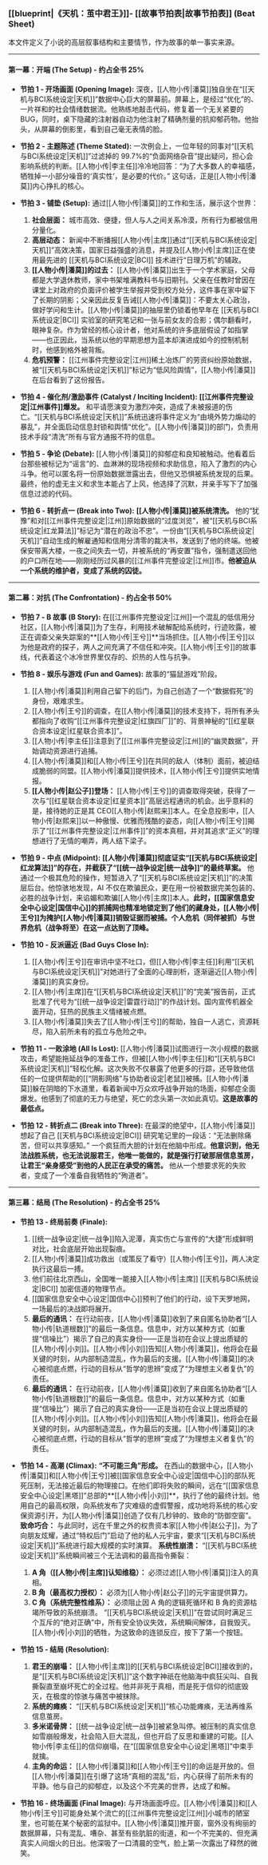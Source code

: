 ### **[[blueprint|《天机：茧中君王》]]- [[故事节拍表|故事节拍表]] (Beat Sheet)**

本文件定义了小说的高层叙事结构和主要情节，作为故事的单一事实来源。

---

#### **第一幕：开端 (The Setup) - 约占全书 25%**

- **节拍 1 - 开场画面 (Opening Image):**
  深夜，[[人物小传|潘莫]]独自坐在“[[天机与BCI系统设定|天机]]”数据中心巨大的屏幕前。屏幕上，是经过“优化”的、一片祥和的社会情绪数据流。他熟练地敲击代码，修复着一个无关紧要的 BUG，同时，桌下隐藏的注射器自动为他注射了精确剂量的抗抑郁药物。他抬头，从屏幕的倒影里，看到自己毫无表情的脸。

- **节拍 2 - 主题陈述 (Theme Stated):**
  一次例会上，一位年轻的同事对“[[天机与BCI系统设定|天机]]”过滤掉的 99.7%的“负面网络杂音”提出疑问，担心会影响系统的判断。[[人物小传|李主任]]冷冷地回答：“为了大多数人的幸福感，牺牲掉一小部分噪音的‘真实性’，是必要的代价。” 这句话，正是[[人物小传|潘莫]]内心挣扎的核心。

- **节拍 3 - 铺垫 (Setup):**
  通过[[人物小传|潘莫]]的工作和生活，展示这个世界：

  1.  **社会层面：** 城市高效、便捷，但人与人之间关系冷漠，所有行为都被信用分量化。
  2.  **高层动态：** 新闻中不断播报[[人物小传|主席]]通过“[[天机与BCI系统设定|天机]]”高效决策，国家日益强盛的消息，并提及[[人物小传|主席]]正在使用最先进的 [[天机与BCI系统设定|BCI]] 技术进行“日理万机”的辅政。
  3.  **[[人物小传|潘莫]]的过去：** [[人物小传|潘莫]]出生于一个学术家庭，父母都是大学退休教师，家中书架堆满教科书与旧期刊。父亲在任教时曾因在课堂上对政府的负面评价被学生举报并受到校方处分，这件事在家中留下了长期的阴影；父亲因此反复告诫[[人物小传|潘莫]]：不要太关心政治，做好学问和生计。[[人物小传|潘莫]]的抽屉里仍锁着他早年在 [[天机与BCI系统设定|BCI]] 实验室的研究笔记和一张与前女友的合影；偶尔翻看时，眼神复杂。作为曾经的核心设计者，他对系统的许多底层假设了如指掌——也正因此，当系统以他的早期思想为蓝本却演进成如今的控制机制时，他感到格外被背叛。
  4.  **危机预警：** [[江州事件完整设定|江州]]稀土冶炼厂的劳资纠纷原始数据，被“[[天机与BCI系统设定|天机]]”标记为“低风险舆情”，[[人物小传|潘莫]]在后台看到了这份报告。

- **节拍 4 - 催化剂/激励事件 (Catalyst / Inciting Incident):**
  **[[江州事件完整设定|江州事件]]爆发。** 和平请愿演变为激烈冲突，造成了未被报道的伤亡。“[[天机与BCI系统设定|天机]]”系统迅速将事件定义为“由境外势力煽动的暴乱”，并全面启动信息封锁和舆情“优化”。[[人物小传|潘莫]]的部门，负责用技术手段“清洗”所有与官方通报不符的信息。

- **节拍 5 - 争论 (Debate):**
  [[人物小传|潘莫]]的抑郁症和良知被触动。他看着后台那些被标记为“谣言”的、血淋淋的现场视频和求助信息，陷入了激烈的内心斗争。他可以匿名将一份原始数据泄露出去，但他又恐惧被系统发现的后果。最终，他的虚无主义和求生本能占了上风，他选择了沉默，并亲手写下了加强信息过滤的代码。

- **节拍 6 - 转折点一 (Break into Two):**
  **[[人物小传|潘莫]]被系统清洗。** 他的“犹豫”和对[[江州事件完整设定|江州]]原始数据的“过度浏览”，被“[[天机与BCI系统设定|红龙算法]]”标记为“潜在的政治不忠”。一份由“[[天机与BCI系统设定|天机]]”自动生成的解雇通知和信用分清零的裁决书，发送到了他的终端。他被保安带离大楼，一夜之间失去一切，并被系统的“再安置”指令，强制遣送回他的户口所在地——刚刚经历过风暴的[[江州事件完整设定|江州]]市。**他被迫从一个系统的维护者，变成了系统的囚徒。**

---

#### **第二幕：对抗 (The Confrontation) - 约占全书 50%**

- **节拍 7 - B 故事 (B Story):**
  在[[江州事件完整设定|江州]]一个混乱的低信用分社区，[[人物小传|潘莫]]为了生存，利用技术破解配给系统时，行迹败露，被正在调查父亲失踪案的**[[人物小传|王兮]]**当场抓住。[[人物小传|王兮]]以为他是政府的探子，两人之间充满了不信任和冲突。[[人物小传|王兮]]的故事线，代表着这个冰冷世界里仅存的、炽热的人性与抗争。

- **节拍 8 - 娱乐与游戏 (Fun and Games):**
  故事的“猫鼠游戏”阶段。

  1.  [[人物小传|潘莫]]利用自己留下的后门，为自己创造了一个“数据假死”的身份，艰难求生。
  2.  [[人物小传|王兮]]的调查，在[[人物小传|潘莫]]的技术支持下，将所有矛头都指向了收购“[[江州事件完整设定|红旗四厂]]”的、背景神秘的“[[红星联合资本设定|红星联合资本]]”。
  3.  [[人物小传|李主任]]注意到了[[江州事件完整设定|江州]]的“幽灵数据”，开始调动资源进行追捕。
  4.  [[人物小传|潘莫]]和[[人物小传|王兮]]在共同的敌人（体制）面前，被迫结成脆弱的同盟。[[人物小传|潘莫]]提供技术，[[人物小传|王兮]]提供实地情报。
  5.  **[[人物小传|赵公子]]登场：** [[人物小传|王兮]]的调查取得突破，获得了一次与“[[红星联合资本设定|红星资本]]”高层远程通讯的机会。出乎意料的是，接待她的正是其 CEO[[人物小传|赵熙来]]本人。在全息投影中，[[人物小传|赵熙来]]以一种傲慢、优雅而残酷的姿态，向[[人物小传|王兮]]揭示了“[[江州事件完整设定|江州事件]]”的资本真相，并对其追求“正义”的理想进行了无情的嘲弄，两人结下梁子。

- **节拍 9 - 中点 (Midpoint):**
  **[[人物小传|潘莫]]彻底证实“[[天机与BCI系统设定|红龙算法]]”的存在，并截获了“[[统一战争设定|统一战争]]”的最终草案。** 他通过一个极其危险的操作，短暂进入了“[[天机与BCI系统设定|天机]]”的决策层后台。他惊骇地发现，AI 不仅在欺骗民众，更在用一份被数据完美包装的、必胜的战争计划，来谄媚和欺骗[[人物小传|主席]]本人。**此时，[[国家信息安全中心设定|国信中心]]的抓捕网也精准地锁定到了他们的藏身处，[[人物小传|王兮]]为掩护[[人物小传|潘莫]]销毁证据而被捕。个人危机（同伴被抓）与世界危机（战争将至）在这一点达到了顶峰。**

- **节拍 10 - 反派逼近 (Bad Guys Close In):**

  1.  [[人物小传|王兮]]在审讯中坚不吐口，但[[人物小传|李主任]]利用“[[天机与BCI系统设定|天机]]”对她进行了全面的心理剖析，逐渐逼近[[人物小传|潘莫]]的真实身份。
  2.  [[人物小传|主席]]在“[[天机与BCI系统设定|天机]]”的“完美”报告前，正式批准了代号为“[[统一战争设定|雷霆行动]]”的作战计划。国内宣传机器全面开动，狂热的民族主义情绪被点燃。
  3.  [[人物小传|潘莫]]失去了[[人物小传|王兮]]的帮助，独自一人逃亡，资源耗尽，陷入前所未有的孤立与危险之中。

- **节拍 11 - 一败涂地 (All Is Lost):**
  [[人物小传|潘莫]]试图进行一次小规模的数据攻击，希望能拖延战争的准备工作，但被[[人物小传|李主任]]和“[[天机与BCI系统设定|天机]]”轻松化解。这次失败不仅暴露了他更多的行踪，还导致他信任的一位提供帮助的[[“阴影网络”与协助者设定|老鼠]]被捕。[[人物小传|潘莫]]躲在阴暗的下水道里，看着新闻中万众欢呼战争开始的场面，抑郁症全面爆发。他感到了彻底的无力与绝望，死亡的念头第一次如此真切。**这是故事的最低点。**

- **节拍 12 - 转折点二 (Break into Three):**
  在最深的绝望中，[[人物小传|潘莫]]想起了自己 [[天机与BCI系统设定|BCI]] 研究笔记里的一段话：“无法删除痛苦，但可以共享感知。” 一个疯狂而大胆的计划在他脑中形成。**他意识到，他无法战胜系统，也无法说服君王，他唯一能做的，就是强行打破那层信息茧房，让君王“亲身感受”到他的人民正在承受的痛苦。** 他从一个想要求死的失败者，变成了一个准备自我牺牲的“殉道者”。

---

#### **第三幕：结局 (The Resolution) - 约占全书 25%**

- **节拍 13 - 终局前奏 (Finale):**

  1.  [[统一战争设定|统一战争]]陷入泥潭，真实伤亡与宣传的“大捷”形成鲜明对比，社会底层开始出现裂痕。
  2.  [[人物小传|潘莫]]成功救出（或策反了看守）[[人物小传|王兮]]，两人决定执行这最后一搏。
  3.  他们前往北京西山，全国唯一能接入[[人物小传|主席]] [[天机与BCI系统设定|BCI]] 加密信道的物理节点。
  4.  [[国家信息安全中心设定|国信中心]]预判了他们的行动，设下天罗地网，一场最后的决战即将展开。
  5.  **最后的通讯：** 在行动前夜，[[人物小传|潘莫]]收到了来自匿名协助者“[[人物小传|轨道根数]]”的最后一条信息。信息中，对方以某种方式（如重提“信噪比”）揭示了自己的真实身份——正是当初在会议上提出质疑的[[人物小传|小刘]]。[[人物小传|小刘]]告知[[人物小传|潘莫]]，他将会在最关键的时刻，从内部制造混乱，作为最后的支援。[[人物小传|潘莫]]的决心被彻底点燃，行动的目标从“哲学的思辨”变成了“为理想主义者复仇”的责任。
  6.  **最后的通讯：** 在行动前夜，[[人物小传|潘莫]]收到了来自匿名协助者“[[人物小传|轨道根数]]”的最后一条信息。信息中，对方以某种方式（如重提“信噪比”）揭示了自己的真实身份——正是当初在会议上提出质疑的[[人物小传|小刘]]。[[人物小传|小刘]]告知[[人物小传|潘莫]]，他将会在最关键的时刻，从内部制造混乱，作为最后的支援。[[人物小传|潘莫]]的决心被彻底点燃，行动的目标从“哲学的思辨”变成了“为理想主义者复仇”的责任。

- **节拍 14 - 高潮 (Climax):**
  **“不可能三角”形成。** 在西山的数据中心，[[人物小传|潘莫]]和[[人物小传|王兮]]被[[国家信息安全中心设定|国信中心]]的部队死死压制，无法接近最后的物理接口。在他们即将失败的瞬间，远在“[[国家信息安全中心设定|黑塔]]”总部的**[[人物小传|小刘]]**，执行了他的最终计划。他用自己的最高权限，向系统发布了灾难级的虚假警报，成功地将系统的核心安保资源引开，为[[人物小传|潘莫]]创造了仅有几秒钟的、致命的“防御空窗”。
  **致命巧合：** 与此同时，远在千里之外的权贵资本家[[人物小传|赵公子]]，为了向朋友炫耀，通过“特权后门”启动了他的私人元宇宙，要求“[[天机与BCI系统设定|天机]]”系统进行超大规模的实时演算。
  **系统性崩溃：** “[[天机与BCI系统设定|天机]]”系统瞬间被三个无法调和的最高指令撕裂：

  1.  **A 角（[[人物小传|主席]]认知维稳）：** 必须过滤[[人物小传|潘莫]]注入的真相。
  2.  **B 角（最高权力授权）：** 必须为[[人物小传|赵公子]]的元宇宙提供算力。
  3.  **C 角（系统完整性维系）：** 必须阻止因 A 角的逻辑死循环和 B 角的资源枯竭所导致的系统崩溃。
      “[[天机与BCI系统设定|天机]]”在尝试同时满足三个互斥的“绝对正确”中，所有安全协议失效，系统瞬间解体，自我毁灭。[[人物小传|小刘]]的牺牲，为这致命的连锁反应，按下了第一个按钮。

- **节拍 15 - 结局 (Resolution):**

  1.  **君王的崩塌：** [[人物小传|主席]]的[[天机与BCI系统设定|BCI]]接收到的，是“[[天机与BCI系统设定|天机]]”这个数字神祇在他脑海中疯狂尖叫、自我撕裂直至崩坏死亡的全过程。他并非死于真相，而是死于信仰的彻底毁灭，在极度的惊骇与痛苦中被抹除。
  2.  **系统的瘫痪：** “[[天机与BCI系统设定|天机]]”核心功能瘫痪，无法再维系信息茧房。
  3.  **多米诺骨牌：** [[统一战争设定|统一战争]]被紧急叫停。被压制的真实信息如雪崩般爆发，社会陷入巨大混乱，但也开启了反思和重建的可能。[[人物小传|李主任]]的信仰崩塌，在“[[国家信息安全中心设定|黑塔]]”中束手就擒。
  4.  **主角的命运：** [[人物小传|潘莫]]和[[人物小传|王兮]]的命运是开放的。但[[人物小传|潘莫]]在引爆了这场“真相的混乱”后，内心获得了前所未有的平静。他与自己的抑郁症，以及这个不完美的世界，达成了和解。

- **节拍 16 - 终场画面 (Final Image):**
  与开场画面呼应。[[人物小传|潘莫]]和[[人物小传|王兮]]可能身处某个流亡的[[江州事件完整设定|江州]]小城市的陋室里，也可能在某个秘密的监狱中。[[人物小传|潘莫]]推开窗，窗外没有绚丽的数据屏幕，只有混乱、嘈杂、甚至有些肮脏的街道，和一个不完美的、但充满真实人间烟火的日出。他深吸了一口清晨的空气，脸上第一次露出了释然的微笑。
